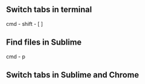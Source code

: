 ## Switch tabs in terminal
cmd - shift - [ ]

## Find files in Sublime
cmd - p 

## Switch tabs in Sublime and Chrome